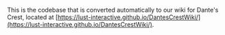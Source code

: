 This is the codebase that is converted automatically to our wiki for Dante's Crest, located at [https://lust-interactive.github.io/DantesCrestWiki/](https://lust-interactive.github.io/DantesCrestWiki/).
